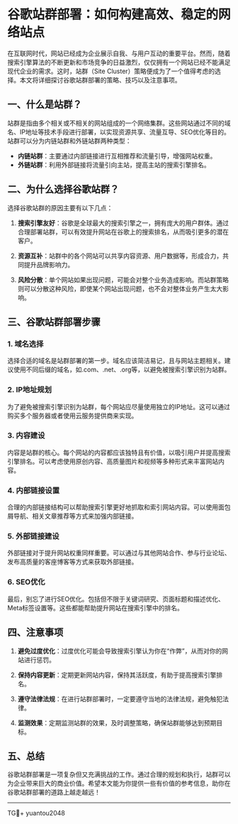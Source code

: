 # 谷歌站群部署：如何构建高效、稳定的网络站点

在互联网时代，网站已经成为企业展示自我、与用户互动的重要平台。然而，随着搜索引擎算法的不断更新和市场竞争的日益激烈，仅仅拥有一个网站已经不能满足现代企业的需求。这时，站群（Site Cluster）策略便成为了一个值得考虑的选择。本文将详细探讨谷歌站群部署的策略、技巧以及注意事项。

## 一、什么是站群？

站群是指由多个相关或不相关的网站组成的一个网络集群。这些网站通过不同的域名、IP地址等技术手段进行部署，以实现资源共享、流量互导、SEO优化等目的。站群可以分为内链站群和外链站群两种类型：

- **内链站群**：主要通过内部链接进行互相推荐和流量引导，增强网站权重。
- **外链站群**：利用外部链接将流量引向主站，提高主站的搜索引擎排名。

## 二、为什么选择谷歌站群？

选择谷歌站群的原因主要有以下几点：

1. **搜索引擎友好**：谷歌是全球最大的搜索引擎之一，拥有庞大的用户群体。通过合理部署站群，可以有效提升网站在谷歌上的搜索排名，从而吸引更多的潜在客户。
   
2. **资源互补**：站群中的各个网站可以共享内容资源、用户数据等，形成合力，共同提升品牌影响力。
   
3. **风险分散**：单个网站如果出现问题，可能会对整个业务造成影响。而站群策略则可以分散这种风险，即使某个网站出现问题，也不会对整体业务产生太大影响。

## 三、谷歌站群部署步骤

### 1. 域名选择

选择合适的域名是站群部署的第一步。域名应该简洁易记，且与网站主题相关。建议使用不同后缀的域名，如.com、.net、.org等，以避免被搜索引擎识别为站群。

### 2. IP地址规划

为了避免被搜索引擎识别为站群，每个网站应尽量使用独立的IP地址。这可以通过购买多个服务器或者使用云服务提供商来实现。

### 3. 内容建设

内容是站群的核心。每个网站的内容都应该独特且有价值，以吸引用户并提高搜索引擎排名。可以考虑使用原创内容、高质量图片和视频等多种形式来丰富网站内容。

### 4. 内部链接设置

合理的内部链接结构可以帮助搜索引擎更好地抓取和索引网站内容。可以使用面包屑导航、相关文章推荐等方式来加强内部链接。

### 5. 外部链接建设

外部链接对于提升网站权重同样重要。可以通过与其他网站合作、参与行业论坛、发布高质量的客座博客等方式来获取外部链接。

### 6. SEO优化

最后，别忘了进行SEO优化。包括但不限于关键词研究、页面标题和描述优化、Meta标签设置等。这些都能帮助提升网站在搜索引擎中的排名。

## 四、注意事项

1. **避免过度优化**：过度优化可能会导致搜索引擎认为你在“作弊”，从而对你的网站进行惩罚。
   
2. **保持内容更新**：定期更新网站内容，保持其活跃度，有助于提高搜索引擎排名。
   
3. **遵守法律法规**：在进行站群部署时，一定要遵守当地的法律法规，避免触犯法律。
   
4. **监测效果**：定期监测站群的效果，及时调整策略，确保站群能够达到预期目标。

## 五、总结

谷歌站群部署是一项复杂但又充满挑战的工作。通过合理的规划和执行，站群可以为企业带来巨大的商业价值。希望本文能为你提供一些有价值的参考信息，助你在谷歌站群部署的道路上越走越远！

---

TG💪+ yuantou2048